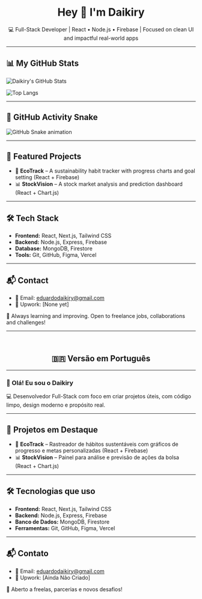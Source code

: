 <h1 align="center">Hey 👋 I'm Daikiry</h1>
<p align="center">💻 Full-Stack Developer | React • Node.js • Firebase | Focused on clean UI and impactful real-world apps</p>

---

## 📊 My GitHub Stats

![Daikiry's GitHub Stats](https://github-readme-stats.vercel.app/api?username=Daikiry&show_icons=true&theme=radical&rank_icon=github)

![Top Langs](https://github-readme-stats.vercel.app/api/top-langs/?username=Daikiry&layout=compact&theme=radical)

---

## 🐍 GitHub Activity Snake

![GitHub Snake animation](https://github.com/Daikiry/Daikiry/blob/output/github-contribution-grid-snake.svg)

---

## 🚀 Featured Projects

- 🌱 **EcoTrack** – A sustainability habit tracker with progress charts and goal setting (React + Firebase)
- 📊 **StockVision** – A stock market analysis and prediction dashboard (React + Chart.js)

---

## 🛠 Tech Stack

- **Frontend:** React, Next.js, Tailwind CSS  
- **Backend:** Node.js, Express, Firebase  
- **Database:** MongoDB, Firestore  
- **Tools:** Git, GitHub, Figma, Vercel  

---

## 📬 Contact

- 📧 Email: eduardodaikiry@gmail.com  
- 💼 Upwork: [None yet]  

🧠 Always learning and improving. Open to freelance jobs, collaborations and challenges!

---

<br>

<h2 align="center">🇧🇷 Versão em Português</h2>

---

### 👋 Olá! Eu sou o Daikiry

💻 Desenvolvedor Full-Stack com foco em criar projetos úteis, com código limpo, design moderno e propósito real.

---

## 🚀 Projetos em Destaque

- 🌱 **EcoTrack** – Rastreador de hábitos sustentáveis com gráficos de progresso e metas personalizadas (React + Firebase)  
- 📊 **StockVision** – Painel para análise e previsão de ações da bolsa (React + Chart.js)

---

## 🛠 Tecnologias que uso

- **Frontend:** React, Next.js, Tailwind CSS  
- **Backend:** Node.js, Express, Firebase  
- **Banco de Dados:** MongoDB, Firestore  
- **Ferramentas:** Git, GitHub, Figma, Vercel  

---

## 📬 Contato

- 📧 Email: eduardodaikiry@gmail.com  
- 💼 Upwork: [Ainda Não Criado]

🚀 Aberto a freelas, parcerias e novos desafios!
